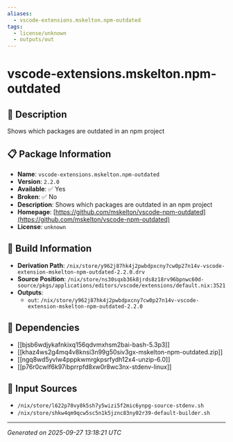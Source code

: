 ```yaml
---
aliases:
  - vscode-extensions.mskelton.npm-outdated
tags:
  - license/unknown
  - outputs/out
---
```


# vscode-extensions.mskelton.npm-outdated

## 📝 Description

Shows which packages are outdated in an npm project

## 📋 Package Information

- **Name**: `vscode-extensions.mskelton.npm-outdated`
- **Version**: `2.2.0`
- **Available**: ✅ Yes
- **Broken**: ✅ No
- **Description**: Shows which packages are outdated in an npm project
- **Homepage**: [https://github.com/mskelton/vscode-npm-outdated](https://github.com/mskelton/vscode-npm-outdated)
- **License**: `unknown`

## 🔧 Build Information

- **Derivation Path**: `/nix/store/y962j87hk4j2pwbdpxcny7cw0p27n14v-vscode-extension-mskelton-npm-outdated-2.2.0.drv`
- **Source Position**: `/nix/store/ns30sqxb36k8jrds8z18rv96bpnwc60d-source/pkgs/applications/editors/vscode/extensions/default.nix:3521`
- **Outputs**:
  - `out`:  `/nix/store/y962j87hk4j2pwbdpxcny7cw0p27n14v-vscode-extension-mskelton-npm-outdated-2.2.0`

## 🔗 Dependencies

- [[bjsb6wdjykafnkixq156qdvmxhsm2bai-bash-5.3p3]]
- [[khaz4ws2g4mq4v8knsi3n99g50siv3gx-mskelton-npm-outdated.zip]]
- [[ngq8wd5yvlw4pppkwmrgkpsrfydh12x4-unzip-6.0]]
- [[p76r0cwlf6k97ibprrpfd8xw0r8wc3nx-stdenv-linux]]

## 📁 Input Sources

- `/nix/store/l622p70vy8k5sh7y5wizi5f2mic6ynpg-source-stdenv.sh`
- `/nix/store/shkw4qm9qcw5sc5n1k5jznc83ny02r39-default-builder.sh`

---
*Generated on 2025-09-27 13:18:21 UTC*
